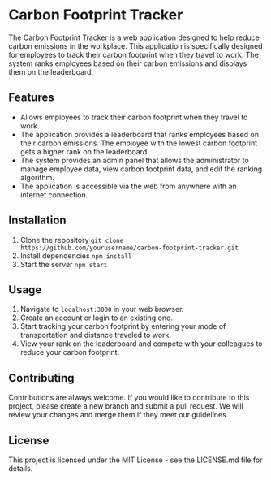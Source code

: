 # Carbon Footprint Tracker

The Carbon Footprint Tracker is a web application designed to help reduce carbon emissions in the workplace. This application is specifically designed for employees to track their carbon footprint when they travel to work. The system ranks employees based on their carbon emissions and displays them on the leaderboard.

## Features
- Allows employees to track their carbon footprint when they travel to work.
- The application provides a leaderboard that ranks employees based on their carbon emissions. The employee with the lowest carbon footprint gets a higher rank on the leaderboard.
- The system provides an admin panel that allows the administrator to manage employee data, view carbon footprint data, and edit the ranking algorithm.
- The application is accessible via the web from anywhere with an internet connection.

## Installation
1. Clone the repository
```git clone https://github.com/yourusername/carbon-footprint-tracker.git```
2. Install dependencies
```npm install```
3. Start the server
```npm start```

## Usage
1. Navigate to ```localhost:3000``` in your web browser.
2. Create an account or login to an existing one.
3. Start tracking your carbon footprint by entering your mode of transportation and distance traveled to work.
4. View your rank on the leaderboard and compete with your colleagues to reduce your carbon footprint.

## Contributing
Contributions are always welcome. If you would like to contribute to this project, please create a new branch and submit a pull request. We will review your changes and merge them if they meet our guidelines.

## License
This project is licensed under the MIT License - see the LICENSE.md file for details.
